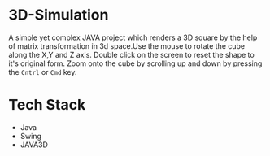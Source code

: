 # 3D-Simulation
A simple yet complex JAVA project which renders a 3D square by the help of matrix transformation in 3d space.Use the mouse to rotate the cube along the X,Y and Z axis. Double click on the screen to reset the shape to it's original form. Zoom onto the cube by scrolling up and down by pressing the `Cntrl` or `Cmd` key.

# Tech Stack
* Java
* Swing
* JAVA3D


